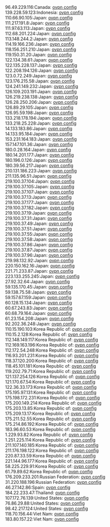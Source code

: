 96.49.229.116:Canada: [ovpn config](vpn/96_49_229_116.ovpn)  
139.228.59.123:Indonesia: [ovpn config](vpn/139_228_59_123.ovpn)  
110.66.90.105:Japan: [ovpn config](vpn/110_66_90_105.ovpn)  
111.217.191.8:Japan: [ovpn config](vpn/111_217_191_8.ovpn)  
111.97.63.113:Japan: [ovpn config](vpn/111_97_63_113.ovpn)  
112.68.201.224:Japan: [ovpn config](vpn/112_68_201_224.ovpn)  
113.148.244.2:Japan: [ovpn config](vpn/113_148_244_2.ovpn)  
114.19.166.236:Japan: [ovpn config](vpn/114_19_166_236.ovpn)  
118.156.251.210:Japan: [ovpn config](vpn/118_156_251_210.ovpn)  
119.150.31.20:Japan: [ovpn config](vpn/119_150_31_20.ovpn)  
122.134.38.61:Japan: [ovpn config](vpn/122_134_38_61.ovpn)  
122.135.228.137:Japan: [ovpn config](vpn/122_135_228_137.ovpn)  
122.208.194.126:Japan: [ovpn config](vpn/122_208_194_126.ovpn)  
123.0.72.249:Japan: [ovpn config](vpn/123_0_72_249.ovpn)  
123.176.215.58:Japan: [ovpn config](vpn/123_176_215_58.ovpn)  
124.241.149.232:Japan: [ovpn config](vpn/124_241_149_232.ovpn)  
126.109.203.191:Japan: [ovpn config](vpn/126_109_203_191.ovpn)  
126.219.238.138:Japan: [ovpn config](vpn/126_219_238_138.ovpn)  
126.28.250.206:Japan: [ovpn config](vpn/126_28_250_206.ovpn)  
126.89.29.105:Japan: [ovpn config](vpn/126_89_29_105.ovpn)  
126.95.59.198:Japan: [ovpn config](vpn/126_95_59_198.ovpn)  
133.218.178.194:Japan: [ovpn config](vpn/133_218_178_194.ovpn)  
133.218.25.228:Japan: [ovpn config](vpn/133_218_25_228.ovpn)  
14.133.183.86:Japan: [ovpn config](vpn/14_133_183_86.ovpn)  
14.133.95.184:Japan: [ovpn config](vpn/14_133_95_184.ovpn)  
153.231.164.183:Japan: [ovpn config](vpn/153_231_164_183.ovpn)  
157.147.101.36:Japan: [ovpn config](vpn/157_147_101_36.ovpn)  
180.0.28.164:Japan: [ovpn config](vpn/180_0_28_164.ovpn)  
180.14.201.177:Japan: [ovpn config](vpn/180_14_201_177.ovpn)  
180.196.0.126:Japan: [ovpn config](vpn/180_196_0_126.ovpn)  
180.39.56.217:Japan: [ovpn config](vpn/180_39_56_217.ovpn)  
210.131.186.223:Japan: [ovpn config](vpn/210_131_186_223.ovpn)  
211.135.96.51:Japan: [ovpn config](vpn/211_135_96_51.ovpn)  
219.100.37.104:Japan: [ovpn config](vpn/219_100_37_104.ovpn)  
219.100.37.105:Japan: [ovpn config](vpn/219_100_37_105.ovpn)  
219.100.37.107:Japan: [ovpn config](vpn/219_100_37_107.ovpn)  
219.100.37.13:Japan: [ovpn config](vpn/219_100_37_13.ovpn)  
219.100.37.177:Japan: [ovpn config](vpn/219_100_37_177.ovpn)  
219.100.37.182:Japan: [ovpn config](vpn/219_100_37_182.ovpn)  
219.100.37.19:Japan: [ovpn config](vpn/219_100_37_19.ovpn)  
219.100.37.31:Japan: [ovpn config](vpn/219_100_37_31.ovpn)  
219.100.37.49:Japan: [ovpn config](vpn/219_100_37_49.ovpn)  
219.100.37.51:Japan: [ovpn config](vpn/219_100_37_51.ovpn)  
219.100.37.55:Japan: [ovpn config](vpn/219_100_37_55.ovpn)  
219.100.37.58:Japan: [ovpn config](vpn/219_100_37_58.ovpn)  
219.100.37.86:Japan: [ovpn config](vpn/219_100_37_86.ovpn)  
219.100.37.87:Japan: [ovpn config](vpn/219_100_37_87.ovpn)  
219.100.37.96:Japan: [ovpn config](vpn/219_100_37_96.ovpn)  
219.98.132.92:Japan: [ovpn config](vpn/219_98_132_92.ovpn)  
220.150.162.16:Japan: [ovpn config](vpn/220_150_162_16.ovpn)  
221.71.233.87:Japan: [ovpn config](vpn/221_71_233_87.ovpn)  
223.133.255.245:Japan: [ovpn config](vpn/223_133_255_245.ovpn)  
27.92.32.64:Japan: [ovpn config](vpn/27_92_32_64.ovpn)  
59.135.170.45:Japan: [ovpn config](vpn/59_135_170_45.ovpn)  
59.138.75.58:Japan: [ovpn config](vpn/59_138_75_58.ovpn)  
59.157.67.159:Japan: [ovpn config](vpn/59_157_67_159.ovpn)  
60.128.15.134:Japan: [ovpn config](vpn/60_128_15_134.ovpn)  
60.67.243.83:Japan: [ovpn config](vpn/60_67_243_83.ovpn)  
60.68.79.164:Japan: [ovpn config](vpn/60_68_79_164.ovpn)  
61.23.154.208:Japan: [ovpn config](vpn/61_23_154_208.ovpn)  
92.202.36.248:Japan: [ovpn config](vpn/92_202_36_248.ovpn)  
110.15.190.103:Korea Republic of: [ovpn config](vpn/110_15_190_103.ovpn)  
110.15.2.128:Korea Republic of: [ovpn config](vpn/110_15_2_128.ovpn)  
112.148.149.117:Korea Republic of: [ovpn config](vpn/112_148_149_117.ovpn)  
112.169.163.196:Korea Republic of: [ovpn config](vpn/112_169_163_196.ovpn)  
112.172.54.248:Korea Republic of: [ovpn config](vpn/112_172_54_248.ovpn)  
116.93.201.231:Korea Republic of: [ovpn config](vpn/116_93_201_231.ovpn)  
118.37.120.200:Korea Republic of: [ovpn config](vpn/118_37_120_200.ovpn)  
118.45.101.181:Korea Republic of: [ovpn config](vpn/118_45_101_181.ovpn)  
119.202.79.71:Korea Republic of: [ovpn config](vpn/119_202_79_71.ovpn)  
121.137.254.126:Korea Republic of: [ovpn config](vpn/121_137_254_126.ovpn)  
121.170.67.54:Korea Republic of: [ovpn config](vpn/121_170_67_54.ovpn)  
122.36.33.173:Korea Republic of: [ovpn config](vpn/122_36_33_173.ovpn)  
175.195.97.131:Korea Republic of: [ovpn config](vpn/175_195_97_131.ovpn)  
175.198.172.231:Korea Republic of: [ovpn config](vpn/175_198_172_231.ovpn)  
175.200.149.214:Korea Republic of: [ovpn config](vpn/175_200_149_214.ovpn)  
175.203.13.85:Korea Republic of: [ovpn config](vpn/175_203_13_85.ovpn)  
175.209.13.17:Korea Republic of: [ovpn config](vpn/175_209_13_17.ovpn)  
175.211.52.55:Korea Republic of: [ovpn config](vpn/175_211_52_55.ovpn)  
175.214.86.192:Korea Republic of: [ovpn config](vpn/175_214_86_192.ovpn)  
183.96.60.53:Korea Republic of: [ovpn config](vpn/183_96_60_53.ovpn)  
1.229.93.82:Korea Republic of: [ovpn config](vpn/1_229_93_82.ovpn)  
1.251.225.114:Korea Republic of: [ovpn config](vpn/1_251_225_114.ovpn)  
211.107.140.185:Korea Republic of: [ovpn config](vpn/211_107_140_185.ovpn)  
211.176.198.122:Korea Republic of: [ovpn config](vpn/211_176_198_122.ovpn)  
220.87.33.59:Korea Republic of: [ovpn config](vpn/220_87_33_59.ovpn)  
221.144.96.177:Korea Republic of: [ovpn config](vpn/221_144_96_177.ovpn)  
58.225.229.91:Korea Republic of: [ovpn config](vpn/58_225_229_91.ovpn)  
61.79.89.62:Korea Republic of: [ovpn config](vpn/61_79_89_62.ovpn)  
176.209.233.201:Russian Federation: [ovpn config](vpn/176_209_233_201.ovpn)  
31.220.188.196:Russian Federation: [ovpn config](vpn/31_220_188_196.ovpn)  
46.27.142.86:Spain: [ovpn config](vpn/46_27_142_86.ovpn)  
184.22.233.47:Thailand: [ovpn config](vpn/184_22_233_47.ovpn)  
107.172.76.139:United States: [ovpn config](vpn/107_172_76_139.ovpn)  
76.86.29.88:United States: [ovpn config](vpn/76_86_29_88.ovpn)  
98.42.217.124:United States: [ovpn config](vpn/98_42_217_124.ovpn)  
118.70.156.44:Viet Nam: [ovpn config](vpn/118_70_156_44.ovpn)  
183.80.157.22:Viet Nam: [ovpn config](vpn/183_80_157_22.ovpn)  
